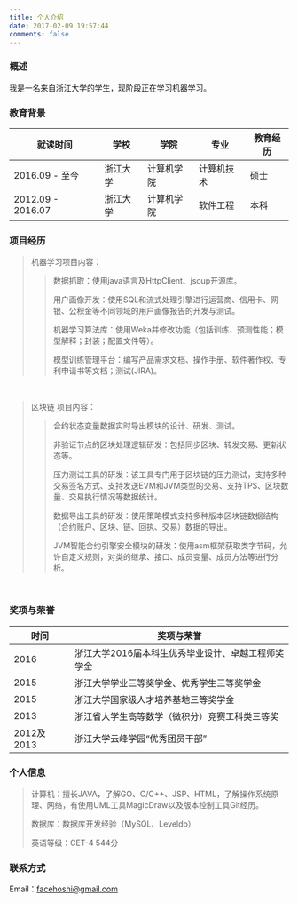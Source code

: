 ```yaml
---
title: 个人介绍
date: 2017-02-09 19:57:44
comments: false
---
```


### 概述

我是一名来自浙江大学的学生，现阶段正在学习机器学习。

### 教育背景

就读时间 | 学校 | 学院 | 专业 | 教育经历
--- | --- | --- | --- | ---
2016.09 - 至今  | 浙江大学 | 计算机学院 | 计算机技术 | 硕士
2012.09 - 2016.07  | 浙江大学 | 计算机学院 | 软件工程 | 本科

### 项目经历

>机器学习项目内容：
>
>>数据抓取：使用java语言及HttpClient、jsoup开源库。
>>
>>用户画像开发：使用SQL和流式处理引擎进行运营商、信用卡、网银、公积金等不同领域的用户画像报告的开发与测试。
>>
>>机器学习算法库：使用Weka并修改功能（包括训练、预测性能；模型解释；封装；配置文件等）。
>>
>>模型训练管理平台：编写产品需求文档、操作手册、软件著作权、专利申请书等文档；测试(JIRA)。
>>

<br />

> 区块链 项目内容：
>
>>合约状态变量数据实时导出模块的设计、研发、测试。
>>
>>非验证节点的区块处理逻辑研发：包括同步区块、转发交易、更新状态等。
>>
>>压力测试工具的研发：该工具专门用于区块链的压力测试，支持多种交易签名方式、支持发送EVM和JVM类型的交易、支持TPS、区块数量、交易执行情况等数据统计。
>>
>>数据导出工具的研发：使用策略模式支持多种版本区块链数据结构（合约账户、区块、链、回执、交易）数据的导出。
>>
>>JVM智能合约引擎安全模块的研发：使用asm框架获取类字节码，允许自定义规则，对类的继承、接口、成员变量、成员方法等进行分析。


<br />

### 奖项与荣誉
时间 | 奖项与荣誉
--- | ---
2016 | 浙江大学2016届本科生优秀毕业设计、卓越工程师奖学金
2015 | 浙江大学学业三等奖学金、优秀学生三等奖学金
2015 | 浙江大学国家级人才培养基地三等奖学金
2013 | 浙江省大学生高等数学（微积分）竞赛工科类三等奖
2012及2013 | 浙江大学云峰学园“优秀团员干部”

### 个人信息

>计算机：擅长JAVA，了解GO、C/C++、JSP、HTML，了解操作系统原理、网络，有使用UML工具MagicDraw以及版本控制工具Git经历。
>
>数据库：数据库开发经验（MySQL、Leveldb） 
>
>英语等级：CET-4 544分

### 联系方式

Email：facehoshi@gmail.com

